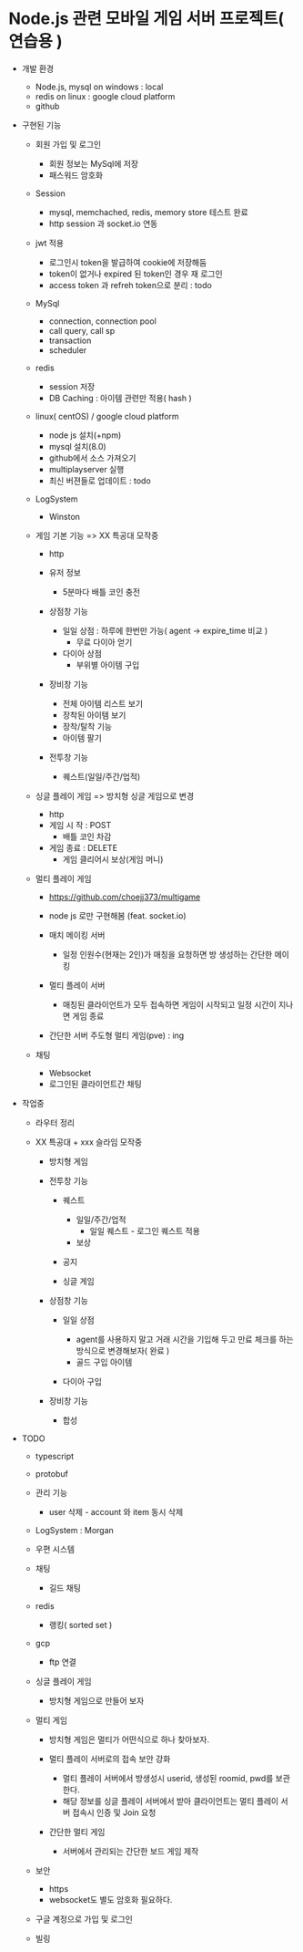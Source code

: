 # Node.js 관련 모바일 게임 서버 프로젝트( 연습용 )
+ 개발 환경
    + Node.js, mysql    on windows : local
    + redis             on linux : google cloud platform
    + github

+ 구현된 기능
    + 회원 가입 및 로그인 
        + 회원 정보는 MySql에 저장 
        + 패스워드 암호화

    + Session
        + mysql, memchached, redis, memory store 테스트 완료
        + http session 과 socket.io 연동
        
    + jwt 적용
        + 로그인시 token을 발급하여 cookie에 저장해둠
        + token이 없거나 expired 된 token인 경우 재 로그인
        + access token 과 refreh token으로 분리 : todo
    
    + MySql
        + connection, connection pool 
        + call query, call sp
        + transaction
        + scheduler
            
    + redis
        + session 저장
        + DB Caching : 아이템 관련만 적용( hash )
    
    + linux( centOS) / google cloud platform
        - node js 설치(+npm)
        - mysql 설치(8.0)
        - github에서 소스 가져오기
        - multiplayserver 실행
        - 최신 버젼들로 업데이트 : todo

    + LogSystem 
        + Winston

    + 게임 기본 기능 => XX 특공대 모작중
        + http
        + 유저 정보
            + 5분마다 배틀 코인 충전

        + 상점창 기능
            + 일일 상점 : 하루에 한번만 가능( agent -> expire_time 비교 )
                + 무료 다이아 얻기
            + 다이아 상점
                + 부위별 아이템 구입
        
        + 장비창 기능
            + 전체 아이템 리스트 보기
            + 장착된 아이템 보기
            + 장착/탈착 기능
            + 아이템 팔기

        + 전투창 기능
            + 퀘스트(일일/주간/업적)

    + 싱글 플레이 게임 => 방치형 싱글 게임으로 변경
        + http
        + 게임 시   작 : POST
            + 배틀 코인 차감
        + 게임 종료 : DELETE
            + 게임 클리어시 보상(게임 머니)


    + 멀티 플레이 게임
        + https://github.com/choejj373/multigame
        + node js 로만 구현해봄 (feat. socket.io)
        + 매치 메이킹 서버
            + 일정 인원수(현재는 2인)가 매칭을 요청하면 방 생성하는 간단한 메이킹
        + 멀티 플레이 서버 
            + 매칭된 클라이언트가 모두 접속하면 게임이 시작되고 일정 시간이 지나면 게임 종료
        
        + 간단한 서버 주도형 멀티 게임(pve) : ing

    + 채팅 
        + Websocket
        + 로그인된 클라이언트간 채팅


+ 작업중
    + 라우터 정리

    + XX 특공대 + xxx 슬라임 모작중
        + 방치형 게임

        + 전투창 기능
            + 퀘스트
                + 일일/주간/업적
                    + 일일 퀘스트 - 로그인 퀘스트 적용
                + 보상

            + 공지
            + 싱글 게임

        + 상점창 기능
            + 일일 상점 
                + agent를 사용하지 말고 거래 시간을 기입해 두고 만료 체크를 하는 방식으로 변경해보자( 완료 )
                + 골드 구입 아이템

            + 다이아 구입

        + 장비창 기능
            + 합성



+ TODO
    + typescript
    + protobuf
    + 관리 기능
        + user 삭제 - account 와 item 동시 삭제 
    + LogSystem : Morgan
    + 우편 시스템 
    + 채팅  
        + 길드 채팅 
    + redis
        + 랭킹( sorted set )
    + gcp
        + ftp 연결

    + 싱글 플레이 게임
        + 방치형 게임으로 만들어 보자

    + 멀티 게임 
        + 방치형 게임은 멀티가 어떤식으로 하나 찾아보자.
        + 멀티 플레이 서버로의 접속 보안 강화
            + 멀티 플레이 서버에서 방생성시 userid, 생성된 roomid, pwd를 보관한다.
            + 해당 정보를 싱글 플레이 서버에서 받아 클라이언트는 멀티 플레이 서버 접속시 인증 및 Join 요청
            
        + 간단한 멀티 게임
            + 서버에서 관리되는 간단한 보드 게임 제작

    + 보안
        + https
        + websocket도 별도 암호화 필요하다.
        
    + 구글 계정으로 가입 및 로그인

    + 빌링
